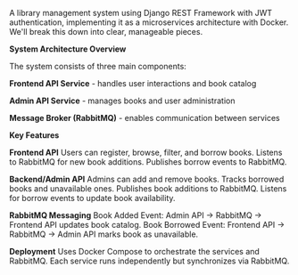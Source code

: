 A library management system using Django REST Framework with JWT authentication, implementing it as a microservices architecture with Docker. We'll break this down into clear, manageable pieces.

**System Architecture Overview**

The system consists of three main components:

**Frontend API Service** - handles user interactions and book catalog

**Admin API Service** - manages books and user administration

**Message Broker (RabbitMQ)** - enables communication between services

**Key Features**

**Frontend API**
Users can register, browse, filter, and borrow books.
Listens to RabbitMQ for new book additions.
Publishes borrow events to RabbitMQ.

**Backend/Admin API**
Admins can add and remove books.
Tracks borrowed books and unavailable ones.
Publishes book additions to RabbitMQ.
Listens for borrow events to update book availability.

**RabbitMQ Messaging**
Book Added Event: Admin API → RabbitMQ → Frontend API updates book catalog.
Book Borrowed Event: Frontend API → RabbitMQ → Admin API marks book as unavailable.

**Deployment**
Uses Docker Compose to orchestrate the services and RabbitMQ.
Each service runs independently but synchronizes via RabbitMQ.

